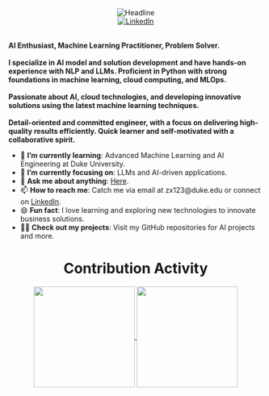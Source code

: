 <div>
    <!-- <div align=center>
        <img src="https://raw.githubusercontent.com/AhmedFathyDev/AhmedFathyDev/main/GitHub.png" alt="GitHub Octocat Drinking a Cup of Coffee" height="200">
    </div> -->
    <div align=center>
        <img src="https://readme-typing-svg.herokuapp.com?color=%236FDA44&size=32&center=true&vCenter=true&width=600&height=50&lines=Hi+there+I'm+Zach+%F0%9F%91%8B;AI+Master+Student;AI+Engineer;Problem+Solver;Tech+Enthusiast" alt="Headline" />
    </div>
    <div align=center>
        <a href="https://www.linkedin.com/in/zihan-xing-zach/"><img src="https://img.shields.io/badge/Linkedin-0077b5?style=flat&logo=linkedin" alt="LinkedIn" /></a>
        <!-- <a href="https://www.upwork.com/freelancers/~0121ca7f3563e57c0b"><img src="https://img.shields.io/badge/Upwork-494949?style=flat&logo=upwork" alt="UpWork" /></a>
        <a href="https://stackoverflow.com/users/11837259/ahmed-fathy"><img src="https://img.shields.io/badge/Stack Overflow-f48024?style=flat&logo=stackoverflow&logoColor=white" alt="Stack Overflow" /></a>
        <a href="https://www.quora.com/profile/Ahmed-Fathy-616"><img src="https://img.shields.io/badge/Quora-B92B27?style=flat&logo=quora" alt="Quora" /></a>
        <a href="https://t.me/ahmedfathydev"><img src="https://img.shields.io/badge/Telegram-0088cc?style=flat&logo=telegram" alt="Telegram" /></a> -->
    </div>
    <div align=left>
    <br>
    <p>
        <strong>
            AI Enthusiast, Machine Learning Practitioner, Problem Solver.<br><br>
            I specialize in AI model and solution development and have hands-on experience with NLP and LLMs. Proficient in Python with strong foundations in machine learning, cloud computing, and MLOps.<br><br>
            Passionate about AI, cloud technologies, and developing innovative solutions using the latest machine learning techniques.<br><br>
            Detail-oriented and committed engineer, with a focus on delivering high-quality results efficiently. Quick learner and self-motivated with a collaborative spirit.
        </strong>
    </p>
    <ul>
        <li>🌱 <b>I’m currently learning</b>: Advanced Machine Learning and AI Engineering at Duke University.</li>
        <li>🎯 <b>I’m currently focusing on</b>: LLMs and AI-driven applications.</li>
        <!-- <li>🤔 <b>I’m currently open for</b>: Opportunities in AI and Machine Learning fields, <a href="https://linkedin.com/in/zihan-xing-zach">LINK TO MY LINKEDIN</a>.</li> -->
        <li>💬 <b>Ask me about anything</b>: <a href="https://github.com/zihanxing/zihanxing/issues">Here</a>.</li>
        <li>📫 <b>How to reach me</b>: Catch me via email at zx123@duke.edu or connect on <a href="https://linkedin.com/in/zihan-xing-zach">LinkedIn</a>.</li>
        <li>😄 <b>Fun fact</b>: I love learning and exploring new technologies to innovate business solutions.</li>
        <li>👨‍💻 <b>Check out my projects</b>: Visit my GitHub repositories for AI projects and more.</li>
    </ul>
</div>
    <div align=center>
        <h1>Contribution Activity</h1>
        <a href="#">
        <img height="200px" align="center" src="https://github-readme-stats.vercel.app/api?username=zihanxing&count_private=true&show_icons=true&theme=react&hide_rank=true" />
        </a>
        <a href="#">
        <img height="200px" align="center" src="https://github-readme-stats.vercel.app/api/top-langs/?username=zihanxing&layout=donut&theme=react&hide=HTML,SCSS,jupyter%20notebook&size_weight=0&count_weight=1" />
        </a>
        <!-- <img src="https://github-readme-stats.vercel.app/api?username=zihanxing&title_color=6FDA44&text_color=FFFFFF&show_icons=true&icon_color=6FDA44&include_all_commits=true&count_private=true&theme=dark" alt="GitHub Stats" height="200" />
        <br>
        <img src="https://github-readme-stats.vercel.app/api/top-langs?username=zihanxing&layout=compact&title_color=6FDA44&text_color=FFFFFF&theme=dark" alt="GitHub Most Used Languages" height="200" />
        <br> -->
        <!-- <img src="https://github-readme-streak-stats.herokuapp.com/?user=zihanxing&theme=dark&date_format=j%20M%5B%20Y%5D&currStreakLabel=6FDA44&fire=6FDA44&ring=6FDA44" alt="GitHub Streak Stats" height="200" />
        <br> -->
        <br>
    </div>
    <!-- <div align=center>
        <img src="https://raw.githubusercontent.com/AhmedFathyDev/AhmedFathyDev/main/GitHub.gif" alt="GitHub Octocat Logo" height="100">
        <p>Loading</p>
    </div> -->
</div>

<!-- ------

Credit: [Ahmed Fathy](https://github.com/AhmedFathyDev)

Last edited on: 08/12/2024 -->
